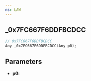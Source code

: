 ```yaml
---
ns: LAW
---
```

## _0x7FC667F6DDFBCDCC

```c
// 0x7FC667F6DDFBCDCC
Any _0x7FC667F6DDFBCDCC(Any p0);
```

## Parameters
* **p0**:
